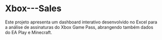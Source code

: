 # Xbox---Sales
Este projeto apresenta um dashboard interativo desenvolvido no Excel para a análise de assinaturas do Xbox Game Pass, abrangendo também dados do EA Play e Minecraft.
